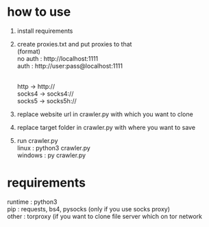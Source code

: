 # how to use
1. install requirements
2. create proxies.txt and put proxies to that<br>
   (format)<br>
     no auth : http://localhost:1111<br>
     auth : http://user:pass@localhost:1111<br><br>
   
     http -> http://<br>
     socks4 -> socks4://<br>
     socks5 -> socks5h://<br>
3. replace website url in crawler.py with which you want to clone
4. replace target folder in crawler.py with where you want to save
5. run crawler.py<br>
   linux : python3 crawler.py<br>
   windows : py crawler.py   

# requirements
runtime : python3<br>
pip : requests, bs4, pysocks (only if you use socks proxy)<br>
other : torproxy (if you want to clone file server which on tor network
